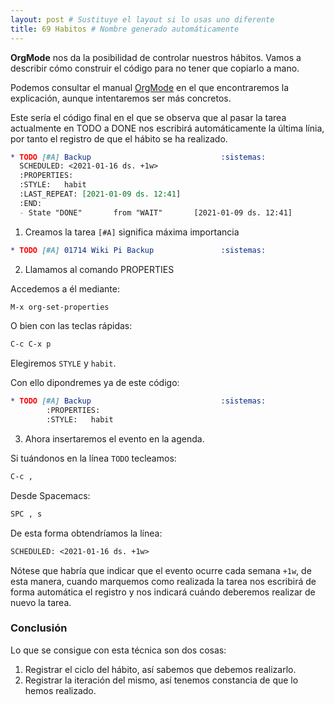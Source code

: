 ```yaml
---
layout: post # Sustituye el layout si lo usas uno diferente
title: 69 Habitos # Nombre generado automáticamente
---
```


**OrgMode** nos da la posibilidad de controlar nuestros hábitos. Vamos a describir cómo construir el código para no tener que copiarlo a mano.

Podemos consultar el manual [OrgMode](https://orgmode.org/manual/Tracking-your-habits.html) en el que encontraremos la explicación, aunque intentaremos ser más concretos.

Este sería el código final en el que se observa que al pasar la tarea actualmente en TODO a DONE nos escribirá automáticamente la última línia, por tanto el registro de que el hábito se ha realizado.


```orgmode
* TODO [#A] Backup                             :sistemas:
  SCHEDULED: <2021-01-16 ds. +1w>
  :PROPERTIES:
  :STYLE:   habit
  :LAST_REPEAT: [2021-01-09 ds. 12:41]
  :END:
  - State "DONE"       from "WAIT"       [2021-01-09 ds. 12:41]
```

1. Creamos la tarea `[#A]` significa máxima importancia

```orgmode
* TODO [#A] 01714 Wiki Pi Backup               :sistemas:
```

2. Llamamos al comando PROPERTIES

Accedemos a él mediante:

```orgmode
M-x org-set-properties
```

O bien con las teclas rápidas:

```orgmode
C-c C-x p
```

Elegiremos `STYLE` y `habit`.

Con ello dipondremes ya de este código:

```orgmode
* TODO [#A] Backup                             :sistemas:
        :PROPERTIES:
        :STYLE:   habit
```

3. Ahora insertaremos el evento en la agenda.

Si tuándonos en la línea `TODO` tecleamos:


```orgmode
C-c ,
```

Desde Spacemacs:

```orgmode
SPC , s
```

De esta forma obtendríamos la línea:

```orgmode
SCHEDULED: <2021-01-16 ds. +1w>
```

Nótese que habría que indicar que el evento ocurre cada semana `+1w`, de esta manera, cuando marquemos como realizada la tarea nos escribirá de forma automática el registro y nos indicará cuándo deberemos realizar de nuevo la tarea.

### Conclusión

Lo que se consigue con esta técnica son dos cosas:

1. Registrar el ciclo del hábito, así sabemos que debemos realizarlo.
2. Registrar la iteración del mismo, así tenemos constancia de que lo hemos realizado.
